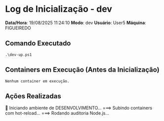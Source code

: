 # Log de Inicialização - dev
**Data/Hora**: 19/08/2025 11:24:10
**Modo**: dev
**Usuário**: User5
**Máquina**: FIGUEIREDO

## Comando Executado
`
.\dev-up.ps1
`

## Containers em Execução (Antes da Inicialização)
`
Nenhum container em execução.
`

## Ações Realizadas
🚀 Iniciando ambiente de DESENVOLVIMENTO...
===> Subindo containers com hot-reload...
===> Rodando auditoria Node.js...
